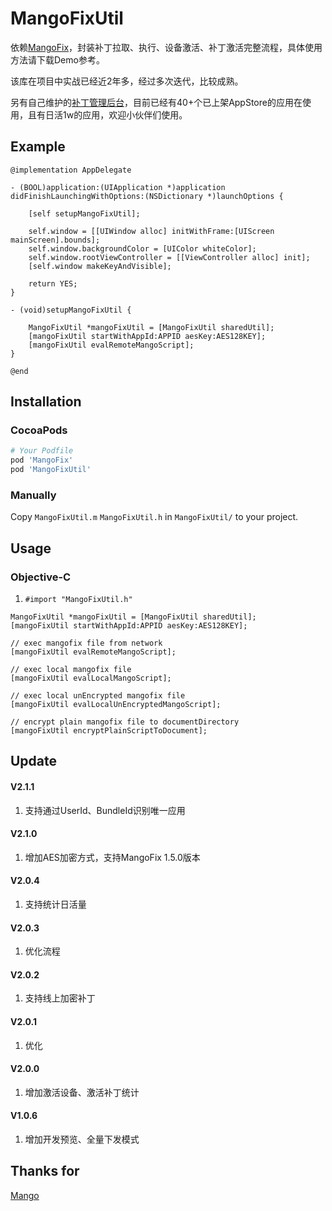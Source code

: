 # MangoFixUtil

依赖[MangoFix](https://github.com/YPLiang19/Mango)，封装补丁拉取、执行、设备激活、补丁激活完整流程，具体使用方法请下载Demo参考。

该库在项目中实战已经近2年多，经过多次迭代，比较成熟。

另有自己维护的[补丁管理后台](http://patchhub.top/mangofix/login)，目前已经有40+个已上架AppStore的应用在使用，且有日活1w的应用，欢迎小伙伴们使用。

## Example

```objc
@implementation AppDelegate

- (BOOL)application:(UIApplication *)application didFinishLaunchingWithOptions:(NSDictionary *)launchOptions {
    
    [self setupMangoFixUtil];
    
    self.window = [[UIWindow alloc] initWithFrame:[UIScreen mainScreen].bounds];
    self.window.backgroundColor = [UIColor whiteColor];
    self.window.rootViewController = [[ViewController alloc] init];
    [self.window makeKeyAndVisible];
            
    return YES;
}

- (void)setupMangoFixUtil {
    
    MangoFixUtil *mangoFixUtil = [MangoFixUtil sharedUtil];
    [mangoFixUtil startWithAppId:APPID aesKey:AES128KEY];
    [mangoFixUtil evalRemoteMangoScript];
}

@end
```
## Installation

### CocoaPods

```ruby
# Your Podfile
pod 'MangoFix'
pod 'MangoFixUtil'
```

### Manually

Copy `MangoFixUtil.m` `MangoFixUtil.h` in `MangoFixUtil/` to your project.

## Usage

### Objective-C
1. `#import "MangoFixUtil.h"`

```objc
MangoFixUtil *mangoFixUtil = [MangoFixUtil sharedUtil];
[mangoFixUtil startWithAppId:APPID aesKey:AES128KEY];

// exec mangofix file from network
[mangoFixUtil evalRemoteMangoScript];

// exec local mangofix file
[mangoFixUtil evalLocalMangoScript];

// exec local unEncrypted mangofix file
[mangoFixUtil evalLocalUnEncryptedMangoScript];

// encrypt plain mangofix file to documentDirectory
[mangoFixUtil encryptPlainScriptToDocument];

```
## Update

#### V2.1.1
1. 支持通过UserId、BundleId识别唯一应用

#### V2.1.0
1. 增加AES加密方式，支持MangoFix 1.5.0版本

#### V2.0.4
1. 支持统计日活量

#### V2.0.3
1. 优化流程

#### V2.0.2
1. 支持线上加密补丁

#### V2.0.1
1. 优化

#### V2.0.0
1. 增加激活设备、激活补丁统计

#### V1.0.6
1. 增加开发预览、全量下发模式

## Thanks for
[Mango](https://github.com/YPLiang19/Mango)
